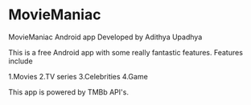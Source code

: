 # MovieManiac
MovieManiac Android app
Developed by Adithya Upadhya

This is a free Android app with some really fantastic features.
Features include

1.Movies
2.TV series
3.Celebrities
4.Game

This app is powered by TMBb API's.

